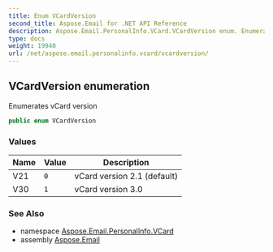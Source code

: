 ```yaml
---
title: Enum VCardVersion
second_title: Aspose.Email for .NET API Reference
description: Aspose.Email.PersonalInfo.VCard.VCardVersion enum. Enumerates vCard version
type: docs
weight: 19940
url: /net/aspose.email.personalinfo.vcard/vcardversion/
---
```

## VCardVersion enumeration

Enumerates vCard version

```csharp
public enum VCardVersion
```

### Values

| Name | Value | Description |
| --- | --- | --- |
| V21 | `0` | vCard version 2.1 (default) |
| V30 | `1` | vCard version 3.0 |

### See Also

* namespace [Aspose.Email.PersonalInfo.VCard](../../aspose.email.personalinfo.vcard/)
* assembly [Aspose.Email](../../)


